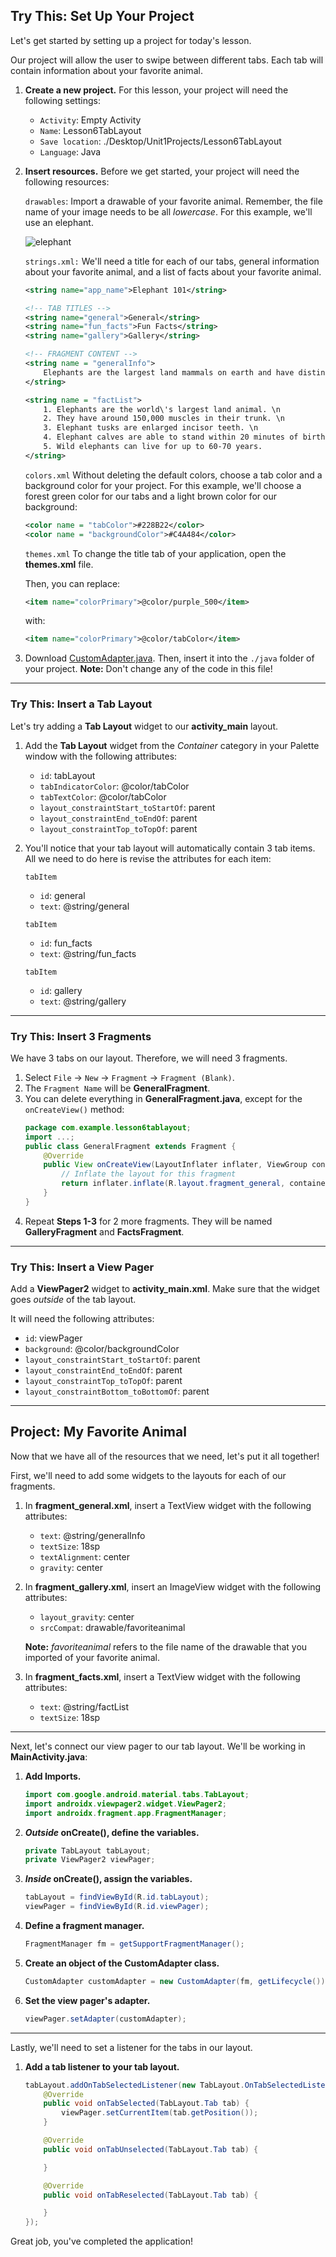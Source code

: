 ## Try This: Set Up Your Project
Let's get started by setting up a project for today's lesson.

Our project will allow the user to swipe between different tabs. Each tab will contain information about your favorite animal. 
1. **Create a new project.**
   For this lesson, your project will need the following settings: 
    - `Activity`: Empty Activity
    - `Name`: Lesson6TabLayout
    - `Save location`: ./Desktop/Unit1Projects/Lesson6TabLayout
    - `Language`: Java 
2. **Insert resources.**
    Before we get started, your project will need the following resources:

    
    `drawables`:
    Import a drawable of your favorite animal. Remember, the file name of your image needs to be all *lowercase*. For this example, we'll use an elephant. 
    
    ![elephant](https://user-images.githubusercontent.com/103130916/162013899-3aefa8d4-1281-4823-9d2f-ff936fbcba60.jpeg)
    
    `strings.xml:` We'll need a title for each of our tabs, general information about your favorite animal, and a list of facts about your favorite animal. 
    ``` xml
    <string name="app_name">Elephant 101</string>

    <!-- TAB TITLES -->
    <string name="general">General</string>
    <string name="fun_facts">Fun Facts</string>
    <string name="gallery">Gallery</string>

    <!-- FRAGMENT CONTENT -->
    <string name = "generalInfo">
        Elephants are the largest land mammals on earth and have distinctly massive bodies, large ears, and long trunks.
    </string>

    <string name = "factList">
        1. Elephants are the world\'s largest land animal. \n
        2. They have around 150,000 muscles in their trunk. \n
        3. Elephant tusks are enlarged incisor teeth. \n
        4. Elephant calves are able to stand within 20 minutes of birth. \n
        5. Wild elephants can live for up to 60-70 years.
    </string>
    ```
    
    `colors.xml`
    Without deleting the default colors, choose a tab color and a background color for your project. For this example, we'll choose a forest green color for our tabs and a light brown color for our background:
    ``` xml
    <color name = "tabColor">#228B22</color>
    <color name = "backgroundColor">#C4A484</color>
    ```
    
    `themes.xml`
    To change the title tab of your application, open the **themes.xml** file. 
    
    Then, you can replace:
    ``` xml
    <item name="colorPrimary">@color/purple_500</item>
    ```
    with: 
    ``` xml
    <item name="colorPrimary">@color/tabColor</item>
    ```
3. Download [CustomAdapter.java](https://drive.google.com/file/d/1SWeWj3ochg7Yt4kQVSQYXPgkgLXgeA0a/view?usp=sharing). 
    Then, insert it into the `./java` folder of your project. 
    **Note:** Don't change any of the code in this file!

---

### Try This: Insert a Tab Layout
Let's try adding a **Tab Layout** widget to our **activity_main** layout. 
1. Add the **Tab Layout** widget from the *Container* category in your Palette window with the following attributes:
    -  `id`: tabLayout
    -  `tabIndicatorColor`: @color/tabColor
    -  `tabTextColor`: @color/tabColor
    -  `layout_constraintStart_toStartOf`: parent
    -  `layout_constraintEnd_toEndOf`: parent
    -  `layout_constraintTop_toTopOf`: parent
2. You'll notice that your tab layout will automatically contain 3 tab items. All we need to do here is revise the attributes for each item: 
    
    `tabItem`
    - `id`: general
    - `text`: @string/general 
    
    `tabItem`
    - `id`: fun_facts
    - `text`: @string/fun_facts
    
    `tabItem`
    - `id`: gallery
    - `text`: @string/gallery
    
---

### Try This: Insert 3 Fragments
We have 3 tabs on our layout. Therefore, we will need 3 fragments. 
1. Select `File` &rarr; `New` &rarr; `Fragment` &rarr; `Fragment (Blank)`. 
2. The `Fragment Name` will be **GeneralFragment**.
3. You can delete everything in **GeneralFragment.java**, except for the `onCreateView()` method:
    ``` java
    package com.example.lesson6tablayout;
    import ...;
    public class GeneralFragment extends Fragment {
        @Override
        public View onCreateView(LayoutInflater inflater, ViewGroup container, Bundle savedInstanceState) {
            // Inflate the layout for this fragment
            return inflater.inflate(R.layout.fragment_general, container, false);
        }
    }
    ```
4. Repeat **Steps 1-3** for 2 more fragments. They will be named **GalleryFragment** and **FactsFragment**. 

---

### Try This: Insert a View Pager
Add a **ViewPager2** widget to **activity_main.xml**. 
Make sure that the widget goes *outside* of the tab layout.
 
It will need the following attributes: 
* `id`: viewPager
* `background`: @color/backgroundColor
* `layout_constraintStart_toStartOf`: parent
* `layout_constraintEnd_toEndOf`: parent
* `layout_constraintTop_toTopOf`: parent
* `layout_constraintBottom_toBottomOf`: parent

---

## Project: My Favorite Animal
Now that we have all of the resources that we need, let's put it all together!

First, we'll need to add some widgets to the layouts for each of our fragments. 
1. In **fragment_general.xml**,
    insert a TextView widget with the following attributes:
    * `text`: @string/generalInfo
    * `textSize`: 18sp
    * `textAlignment`: center
    * `gravity`: center
    
2. In **fragment_gallery.xml**,
    insert an ImageView widget with the following attributes:
    * `layout_gravity`: center
    * `srcCompat`: drawable/favoriteanimal
    
    **Note:** *favoriteanimal* refers to the file name of the drawable that you imported of your favorite animal. 
    
3. In **fragment_facts.xml**,
    insert a TextView widget with the following attributes:
    * `text`: @string/factList
    * `textSize`: 18sp

---

Next, let's connect our view pager to our tab layout. We'll be working in **MainActivity.java**:
1. **Add Imports.**
    ``` java
    import com.google.android.material.tabs.TabLayout;
    import androidx.viewpager2.widget.ViewPager2;
    import androidx.fragment.app.FragmentManager;
    ```
2. ***Outside* onCreate(), define the variables.**
    ``` java
    private TabLayout tabLayout;
    private ViewPager2 viewPager;
    ```
3. ***Inside* onCreate(), assign the variables.**
    ``` java
    tabLayout = findViewById(R.id.tabLayout);
    viewPager = findViewById(R.id.viewPager);
    ```
5. **Define a fragment manager.**
    ``` java
    FragmentManager fm = getSupportFragmentManager();
    ```
4. **Create an object of the CustomAdapter class.**
    ``` java
    CustomAdapter customAdapter = new CustomAdapter(fm, getLifecycle());
    ```
6. **Set the view pager's adapter.**
    ``` java
    viewPager.setAdapter(customAdapter);
    ```
---

Lastly, we'll need to set a listener for the tabs in our layout. 
1. **Add a tab listener to your tab layout.**
    ``` java
    tabLayout.addOnTabSelectedListener(new TabLayout.OnTabSelectedListener() {
        @Override
        public void onTabSelected(TabLayout.Tab tab) {
            viewPager.setCurrentItem(tab.getPosition());
        }

        @Override
        public void onTabUnselected(TabLayout.Tab tab) {

        }

        @Override
        public void onTabReselected(TabLayout.Tab tab) {

        }
    });
    ```

Great job, you've completed the application!

